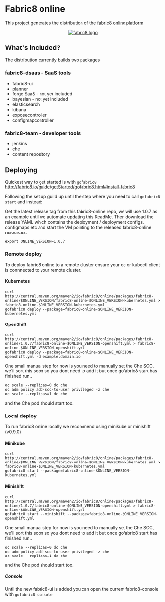 # Fabric8 online

This project generates the distribution of the [fabric8 online platform](https://fabric8.io/)

 <p align="center">
   <a href="http://fabric8.io/">
    <img src="https://raw.githubusercontent.com/fabric8io/fabric8/master/docs/images/cover/cover_small.png" alt="fabric8 logo"/>
   </a>
 </p>

## What's included?

The distribution currently builds two packages

### fabric8-dsaas - SaaS tools 

  - fabric8-ui
  - planner
  - forge SaaS - not yet included
  - bayesian - not yet included
  - elasticsearch
  - kibana
  - exposecontroller
  - configmapcontroller

### fabric8-team - developer tools

  - jenkins
  - che
  - content repository

## Deploying

Quickest way to get started is with `gofabric8`
http://fabric8.io/guide/getStarted/gofabric8.html#install-fabric8

Following the set up guild up until the step where you need to call `gofabric8 start` and instead:

Get the latest release tag from this fabric8-online repo, we will use 1.0.7 as an example until we automate updating this ReadMe.  Then download the release YAML which contains the deployment / deployment configs. configmaps etc and start the VM pointing to the released fabric8-online resources.

```
export ONLINE_VERSION=1.0.7
```

### Remote deploy

To deploy fabric8 online to a remote cluster ensure your oc or kubectl client is connnected to your remote cluster.

#### Kubernetes

```
curl  http://central.maven.org/maven2/io/fabric8/online/packages/fabric8-online/$ONLINE_VERSION/fabric8-online-$ONLINE_VERSION-kubernetes.yml > fabric8-online-$ONLINE_VERSION-kubernetes.yml
gofabric8 deploy --package=fabric8-online-$ONLINE_VERSION-kubernetes.yml
```

#### OpenShift

```
curl  http://central.maven.org/maven2/io/fabric8/online/packages/fabric8-online/1.0.7/fabric8-online-$ONLINE_VERSION-openshift.yml > fabric8-online-$ONLINE_VERSION-openshift.yml
gofabric8 deploy --package=fabric8-online-$ONLINE_VERSION-openshift.yml -d example.domain.io
```
One small manual step for now is you need to manually set the Che SCC, we'll sort this soon so you dont need to add it but once gofabric8 start has finished run..
```
oc scale --replicas=0 dc che
oc adm policy add-scc-to-user privileged -z che
oc scale --replicas=1 dc che
```
and the Che pod should start too.

### Local deploy

To run fabric8 online locally we recommend using minikube or minishift (v0.9.0)

#### Minikube

```
curl  http://central.maven.org/maven2/io/fabric8/online/packages/fabric8-online/$ONLINE_VERSION/fabric8-online-$ONLINE_VERSION-kubernetes.yml > fabric8-online-$ONLINE_VERSION-kubernetes.yml
gofabric8 start --package=fabric8-online-$ONLINE_VERSION-kubernetes.yml
```

#### Minishift

```
curl  http://central.maven.org/maven2/io/fabric8/online/packages/fabric8-online/1.0.7/fabric8-online-$ONLINE_VERSION-openshift.yml > fabric8-online-$ONLINE_VERSION-openshift.yml
gofabric8 start --minishift --package=fabric8-online-$ONLINE_VERSION-openshift.yml
```
One small manual step for now is you need to manually set the Che SCC, we'll sort this soon so you dont need to add it but once gofabric8 start has finished run..
```
oc scale --replicas=0 dc che
oc adm policy add-scc-to-user privileged -z che
oc scale --replicas=1 dc che
```
and the Che pod should start too.

##### Console

Until the new fabric8-ui is added you can open the current fabric8-console with `gofabric8 console`
